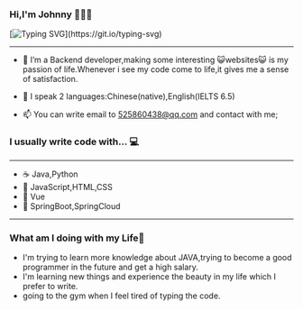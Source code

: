 ### Hi,I'm Johnny 🦢🦢🦢

[![Typing SVG](https://readme-typing-svg.herokuapp.com?color=%2336BCF7&center=true&vCenter=true&width=600&lines=Hi+there+👋,+I+am+Todreamr;+Welcome+to+My+Profile!;Over+2+years+of+programming+experience;Always+learning+new+things...+;)](https://git.io/typing-svg)

<hr/>

- 🔭  I’m a Backend developer,making some interesting 😺websites😺 is my passion of life.Whenever i see my code come to life,it gives me a sense of satisfaction.

- 🌱  I speak 2 languages:Chinese(native),English(IELTS 6.5)

- 📫  You can write email to <525860438@qq.com> and contact with me;

### I usually write code with... 💻
<hr/>

- ☕ Java,Python
- 🦣 JavaScript,HTML,CSS
- 🐇 Vue
- 🌿 SpringBoot,SpringCloud

<hr/>

### What am I doing with my Life🐾

- I'm trying to learn more knowledge about JAVA,trying to become a good programmer in the future and get a high salary.
- I'm learning new things and experience the beauty in my life which I prefer to write.
- going to the gym when I feel tired of typing the code.

